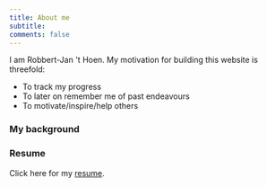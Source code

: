 ```yaml
---
title: About me
subtitle:
comments: false
---
```


I am Robbert-Jan 't Hoen. My motivation for building this website is threefold:

- To track my progress
- To later on remember me of past endeavours
- To motivate/inspire/help others

### My background

### Resume

Click here for my <a href="https://drive.google.com/open?id=0ByAqaAE8VwZ5V1hvaThqS3hrVk0" >resume</a>.
